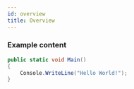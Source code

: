 ```yaml
---
id: overview
title: Overview
---
```


### Example content

```c#
public static void Main()
{
    Console.WriteLine("Hello World!");
}
```